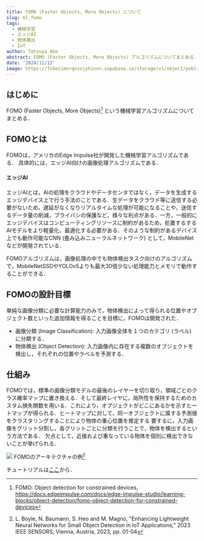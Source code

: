 ```yaml
---
title: FOMO (Faster Objects, More Objects) について
slug: ml_fomo
tags:
  - 機械学習
  - エッジAI
  - 物体検出
  - IoT
author: Tatsuya Abe
abstract: FOMO (Faster Objects, More Objects) アルゴリズムについてまとめる．
date: '2024/11/12'
image: https://fsbezimxrqnvxjyhivvn.supabase.co/storage/v1/object/public/blogThumbnail/edge_impulse.svg
---
```

## はじめに
FOMO (Faster Objects, More Objects)[^1] という機械学習アルゴリズムについてまとめる．
[^1]:FOMO: Object detection for constrained devices, https://docs.edgeimpulse.com/docs/edge-impulse-studio/learning-blocks/object-detection/fomo-object-detection-for-constrained-devices

## FOMOとは
FOMOは，アメリカのEdge Impulse社が開発した機械学習アルゴリズムである．
具体的には，エッジAI向けの画像処理アルゴリズムである．

#### エッジAI
エッジAIとは，AIの処理をクラウドやデータセンタではなく，データを生成するエッジデバイス上で行う手法のことである．生データをクラウド等に送信する必要がないため，遅延がなくなりリアルタイムな処理が可能になることや，送信するデータ量の削減，プライバシの保護など，様々な利点がある．一方，一般的にエッジデバイスはコンピューティングリソースに制約があるため，処置するするAIモデルをより軽量化，最適化する必要がある．そのような制約があるデバイス上でも動作可能なCNN (畳み込みニューラルネットワーク) として，MobileNetなどが開発されている．

FOMOアルゴリズムは，画像処理の中でも物体検出タスク向けのアルゴリズムで，MobileNetSSDやYOLOv5よりも最大30倍少ない処理能力とメモリで動作することができる．

## FOMOの設計目標
単純な画像分類に必要な計算能力のみで，物体検出によって得られる位置やオブジェクト数といった追加情報を得ることを目標に，FOMOは開発された．

- 画像分類 (Image Classification): 入力画像全体を１つのカテゴリ (ラベル) に分類する．
- 物体検出 (Object Detection): 入力画像内に存在する複数のオブジェクトを検出し，それぞれの位置やラベルを予測する．
  
## 仕組み
FOMOでは，標準の画像分類モデルの最後のレイヤーを切り取り，領域ごとのクラス確率マップに置き換える．そして最終レイヤに，局所性を保持するためのカスタム損失関数を用いる．これにより，オブジェクトがどこにあるかを示すヒートマップが得られる．ヒートマップに対して，同一オブジェクトに属する予測値をクラスタリングすることにより物体の重心位置を推定する
要するに，入力画像をグリット分割し，各グリットごとに分類を行うことで，物体を検出するという方法である．
欠点として，近接および重なっている物体を個別に検出できないことが挙げられる．

![](https://fsbezimxrqnvxjyhivvn.supabase.co/storage/v1/object/public/blogThumbnail/fomo_archtecture_ex.png)
FOMOのアーキテクチャの例[^2]
[^2]:L. Boyle, N. Baumann, S. Heo and M. Magno, "Enhancing Lightweight Neural Networks for Small Object Detection in IoT Applications," 2023 IEEE SENSORS, Vienna, Austria, 2023, pp. 01-04


チュートリアルは[ここ](https://docs.edgeimpulse.com/docs/tutorials/end-to-end-tutorials/object-detection/detect-objects-using-fomo)から．